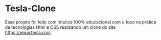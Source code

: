 # Tesla-Clone

Esse projeto foi feito com intuitos 100% educacional com o foco na prática da tecnologias Html e CSS realizando um clone do site https://www.tesla.com.
